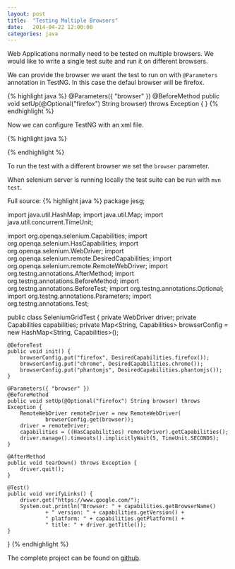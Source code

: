 ```yaml
---
layout: post
title:  "Testing Multiple Browsers"
date:   2014-04-22 12:00:00
categories: java
---
```


Web Applications normally need to be tested on multiple browsers.  We would like to write a single test suite and run it on different browsers.

We can provide the browser we want the test to run on with `@Parameters` annotation in TestNG.  In this case the defaul browser will be firefox.

{% highlight java %}
@Parameters({ "browser" })
@BeforeMethod
public void setUp(@Optional("firefox") String browser) throws Exception {
}
{% endhighlight %} 

Now we can configure TestNG with an xml file.

{% highlight java %}
<!DOCTYPE suite SYSTEM "http://testng.org/testng-1.0.dtd" >
  
<suite name="SeleniumGrid" verbose="1" parallel="tests" thread-count="4">
  <test name="firefox">
    <parameter name="browser" value="firefox"/>
    <classes>
      <class name="jesg.SeleniumGridTest"/>
    </classes>
  </test>
  <test name="chrome">
    <parameter name="browser" value="chrome"/>
    <classes>
      <class name="jesg.SeleniumGridTest"/>
    </classes>
  </test>
  <test name="phantomjs">
    <parameter name="browser" value="phantomjs"/>
    <classes>
      <class name="jesg.SeleniumGridTest"/>
    </classes>
  </test>
</suite>
{% endhighlight %}

To run the test with a different browser we set the `browser` parameter.

When selenium server is running locally the test suite can be run with `mvn test`.

Full source:
{% highlight java %}
package jesg;

import java.util.HashMap;
import java.util.Map;
import java.util.concurrent.TimeUnit;

import org.openqa.selenium.Capabilities;
import org.openqa.selenium.HasCapabilities;
import org.openqa.selenium.WebDriver;
import org.openqa.selenium.remote.DesiredCapabilities;
import org.openqa.selenium.remote.RemoteWebDriver;
import org.testng.annotations.AfterMethod;
import org.testng.annotations.BeforeMethod;
import org.testng.annotations.BeforeTest;
import org.testng.annotations.Optional;
import org.testng.annotations.Parameters;
import org.testng.annotations.Test;

public class SeleniumGridTest {
	private WebDriver driver;
	private Capabilities capabilities;
	private Map<String, Capabilities> browserConfig = new HashMap<String, Capabilities>();

	@BeforeTest
	public void init() {
		browserConfig.put("firefox", DesiredCapabilities.firefox());
		browserConfig.put("chrome", DesiredCapabilities.chrome());
		browserConfig.put("phantomjs", DesiredCapabilities.phantomjs());
	}

	@Parameters({ "browser" })
	@BeforeMethod
	public void setUp(@Optional("firefox") String browser) throws Exception {
		RemoteWebDriver remoteDriver = new RemoteWebDriver(
				browserConfig.get(browser));
		driver = remoteDriver;
		capabilities = ((HasCapabilities) remoteDriver).getCapabilities();
		driver.manage().timeouts().implicitlyWait(5, TimeUnit.SECONDS);
	}

	@AfterMethod
	public void tearDown() throws Exception {
		driver.quit();
	}

	@Test()
	public void verifyLinks() {
		driver.get("https://www.google.com/");
		System.out.println("Browser: " + capabilities.getBrowserName()
				+ " version: " + capabilities.getVersion() + 
				" platform: " + capabilities.getPlatform() + 
				" title: " + driver.getTitle());
	}

}
{% endhighlight %}

The complete project can be found on [github](https://github.com/jesg/selenium-grid-demo).